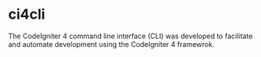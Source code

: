 # ci4cli
The CodeIgniter 4 command line interface (CLI) was developed to facilitate and automate development using the CodeIgniter 4 framewrok.
